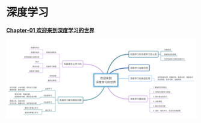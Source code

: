 # 深度学习

**[Chapter-01 欢迎来到深度学习的世界](./Chapter-01%20欢迎来到深度学习的世界)**

![image01](./Chapter-01%20欢迎来到深度学习的世界/images/image.png)

